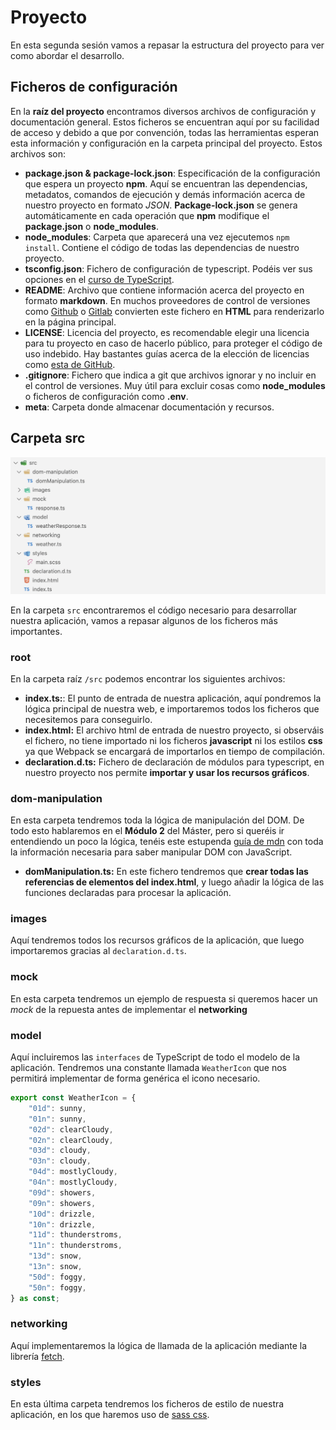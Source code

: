 # Proyecto

En esta segunda sesión vamos a repasar la estructura del proyecto para ver como abordar el desarrollo.

## Ficheros de configuración

En la **raíz del proyecto** encontramos diversos archivos de configuración y documentación general. Estos ficheros se encuentran aquí por su facilidad de acceso y debido a que por convención, todas las herramientas esperan esta información y configuración en la carpeta principal del proyecto. Estos archivos son:

* **package.json & package-lock.json**: Especificación de la configuración que espera un proyecto **npm**. Aquí se encuentran las dependencias, metadatos, comandos de ejecución y demás información acerca de nuestro proyecto en formato *JSON*. **Package-lock.json** se genera automáticamente en cada operación que **npm** modifique el **package.json** o **node_modules**.
* **node_modules**: Carpeta que aparecerá una vez ejecutemos `npm install`. Contiene el código de todas las dependencias de nuestro proyecto.
* **tsconfig.json**: Fichero de configuración de typescript. Podéis ver sus opciones en el [curso de TypeScript](https://javascript-course-threepoints.netlify.app/typescript/3_entorno/index.html).
* **README**: Archivo que contiene información acerca del proyecto en formato **markdown**. En muchos proveedores de control de versiones como [Github](https://github.com) o [Gitlab](https://about.gitlab.com) convierten este fichero en **HTML** para renderizarlo en la página principal.
* **LICENSE**: Licencia del proyecto, es recomendable elegir una licencia para tu proyecto en caso de hacerlo público, para proteger el código de uso indebido. Hay bastantes guías acerca de la elección de licencias como [esta de GitHub](https://docs.github.com/en/repositories/managing-your-repositorys-settings-and-features/customizing-your-repository/licensing-a-repository).
* **.gitignore**: Fichero que indica a git que archivos ignorar y no incluir en el control de versiones. Muy útil para excluir cosas como **node_modules** o ficheros de configuración como **.env**.
* **meta**: Carpeta donde almacenar documentación y recursos.

## Carpeta src

![Scaffolding](/meta/0_20_scaffolding.png)

En la carpeta `src` encontraremos el código necesario para desarrollar nuestra aplicación, vamos a repasar algunos de los ficheros más importantes.

### root

En la carpeta raíz `/src` podemos encontrar los siguientes archivos:

* **index.ts:**: El punto de entrada de nuestra aplicación, aquí pondremos la lógica principal de nuestra web, e importaremos todos los ficheros que necesitemos para conseguirlo.
* **index.html:** El archivo html de entrada de nuestro proyecto, si observáis el fichero, no tiene importado ni los ficheros **javascript** ni los estilos **css** ya que Webpack se encargará de importarlos en tiempo de compilación.
* **declaration.d.ts:** Fichero de declaración de módulos para typescript, en nuestro proyecto nos permite **importar y usar los recursos gráficos**.

### dom-manipulation

En esta carpeta tendremos toda la lógica de manipulación del DOM. De todo esto hablaremos en el **Módulo 2** del Máster, pero si queréis ir entendiendo un poco la lógica, tenéis este estupenda [guía de mdn](https://developer.mozilla.org/en-US/docs/Web/API/Document_Object_Model/Introduction) con toda la información necesaria para saber manipular DOM con JavaScript.

* **domManipulation.ts:** En este fichero tendremos que **crear todas las referencias de elementos del index.html**, y luego añadir la lógica de las funciones declaradas para procesar la aplicación.

### images

Aquí tendremos todos los recursos gráficos de la aplicación, que luego importaremos gracias al `declaration.d.ts`.

### mock

En esta carpeta tendremos un ejemplo de respuesta si queremos hacer un *mock* de la repuesta antes de implementar el **networking**

### model

Aquí incluiremos las `interfaces` de TypeScript de todo el modelo de la aplicación. Tendremos una constante llamada `WeatherIcon` que nos permitirá implementar de forma genérica el icono necesario.

```javascript
export const WeatherIcon = {
    "01d": sunny,
    "01n": sunny,
    "02d": clearCloudy,
    "02n": clearCloudy,
    "03d": cloudy,
    "03n": cloudy,
    "04d": mostlyCloudy,
    "04n": mostlyCloudy,
    "09d": showers,
    "09n": showers,
    "10d": drizzle,
    "10n": drizzle,
    "11d": thunderstroms,
    "11n": thunderstroms,
    "13d": snow,
    "13n": snow,
    "50d": foggy,
    "50n": foggy,
} as const;
```

### networking

Aquí implementaremos la lógica de llamada de la aplicación mediante la librería [fetch](https://developer.mozilla.org/en-US/docs/Web/API/Fetch_API/Using_Fetch).

### styles

En esta última carpeta tendremos los ficheros de estilo de nuestra aplicación, en los que haremos uso de [sass css](https://sass-lang.com).
